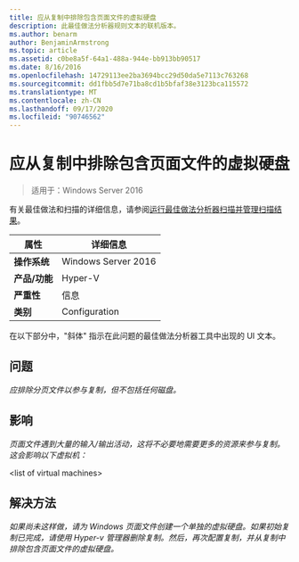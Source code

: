```yaml
---
title: 应从复制中排除包含页面文件的虚拟硬盘
description: 此最佳做法分析器规则文本的联机版本。
ms.author: benarm
author: BenjaminArmstrong
ms.topic: article
ms.assetid: c0be8a5f-64a1-488a-944e-bb913bb90517
ms.date: 8/16/2016
ms.openlocfilehash: 14729113ee2ba3694bcc29d50da5e7113c763268
ms.sourcegitcommit: dd1fbb5d7e71ba8cd1b5bfaf38e3123bca115572
ms.translationtype: MT
ms.contentlocale: zh-CN
ms.lasthandoff: 09/17/2020
ms.locfileid: "90746562"
---
```

# <a name="virtual-hard-disks-with-paging-files-should-be-excluded-from-replication"></a>应从复制中排除包含页面文件的虚拟硬盘

>适用于：Windows Server 2016

有关最佳做法和扫描的详细信息，请参阅[运行最佳做法分析器扫描并管理扫描结果](https://go.microsoft.com/fwlink/p/?LinkID=223177)。

|属性|详细信息|
|-|-|
|**操作系统**|Windows Server 2016|
|**产品/功能**|Hyper-V|
|**严重性**|信息|
|**类别**|Configuration|

在以下部分中，"斜体" 指示在此问题的最佳做法分析器工具中出现的 UI 文本。

## <a name="issue"></a>问题
*应排除分页文件以参与复制，但不包括任何磁盘。*

## <a name="impact"></a>影响
*页面文件遇到大量的输入/输出活动，这将不必要地需要更多的资源来参与复制。这会影响以下虚拟机：*

\<list of virtual machines>

## <a name="resolution"></a>解决方法
*如果尚未这样做，请为 Windows 页面文件创建一个单独的虚拟硬盘。如果初始复制已完成，请使用 Hyper-v 管理器删除复制。然后，再次配置复制，并从复制中排除包含页面文件的虚拟硬盘。*



